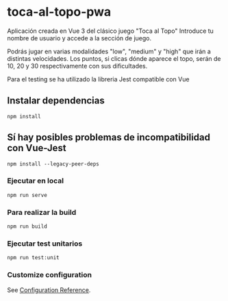 # toca-al-topo-pwa

Aplicación creada en Vue 3 del clásico juego "Toca al Topo"
Introduce tu nombre de usuario y accede a la sección de juego.

Podrás jugar en varias modalidades "low", "medium" y "high" que irán a distintas velocidades.
Los puntos, si clicas dónde aparece el topo, serán de 10, 20 y 30 respectivamente con sus dificultades.

Para el testing se ha utilizado la libreria Jest compatible con Vue


## Instalar dependencias
```
npm install
```

## Sí hay posibles problemas de incompatibilidad con Vue-Jest
```
npm install --legacy-peer-deps
```

### Ejecutar en local
```
npm run serve
```

### Para realizar la build
```
npm run build
```

### Ejecutar test unitarios
```
npm run test:unit
``` 

### Customize configuration
See [Configuration Reference](https://cli.vuejs.org/config/).
